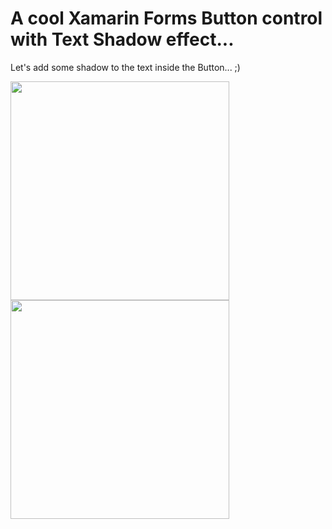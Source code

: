 A cool Xamarin Forms Button control with Text Shadow effect...
===========

Let's add some shadow to the text inside the Button... ;)

<img src="https://github.com/UdaraAlwis/Xamarin-Playground/raw/master/XFTextShadowButtonControl/screenshots/breadcrumbs bar android.gif"  height="350" /> <img src="https://github.com/UdaraAlwis/Xamarin-Playground/raw/master/XFTextShadowButtonControl/screenshots/breadcrumbs bar ios.gif"  height="350" />